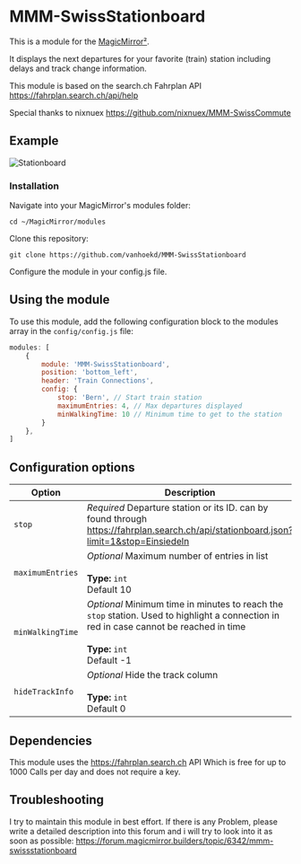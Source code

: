 # MMM-SwissStationboard

This is a module for the [MagicMirror²](https://github.com/MichMich/MagicMirror/).

It displays the next departures for your favorite (train) station including delays and track change information.

This module is based on the search.ch Fahrplan API <https://fahrplan.search.ch/api/help>

Special thanks to nixnuex <https://github.com/nixnuex/MMM-SwissCommute>

## Example

![Stationboard](https://github.com/vanhoekd/MMM-SwissStationboard/blob/master/Stationboard.PNG)

### Installation

Navigate into your MagicMirror's modules folder:

```shell
cd ~/MagicMirror/modules
```
Clone this repository:
```shell
git clone https://github.com/vanhoekd/MMM-SwissStationboard
```
Configure the module in your config.js file.


## Using the module

To use this module, add the following configuration block to the modules array in the `config/config.js` file:
```js
modules: [
	{
		module: 'MMM-SwissStationboard',
		position: 'bottom_left',
		header: 'Train Connections',
		config: {
			stop: 'Bern', // Start train station
			maximumEntries: 4, // Max departures displayed
			minWalkingTime: 10 // Minimum time to get to the station
		}
	},
]
```

## Configuration options

| Option           | Description
|----------------- |-----------
| `stop`        | *Required* Departure station or its ID. can by found through <https://fahrplan.search.ch/api/stationboard.json?limit=1&stop=Einsiedeln>
| `maximumEntries `        | *Optional* Maximum number of entries in list <br><br>**Type:** `int` <br>Default 10
| `minWalkingTime `        | *Optional* Minimum time in minutes to reach the `stop` station. Used to highlight a connection in red in case cannot be reached in time <br><br>**Type:** `int` <br>Default -1
| `hideTrackInfo`        | *Optional* Hide the track column <br><br>**Type:** `int` <br>Default 0

## Dependencies

This module uses the <https://fahrplan.search.ch> API Which is free for up to 1000 Calls per day and does not require a key.

## Troubleshooting

I try to maintain this module in best effort. If there is any Problem, please write a detailed description into this forum and i will try to look into it as soon as possible: <https://forum.magicmirror.builders/topic/6342/mmm-swissstationboard>
